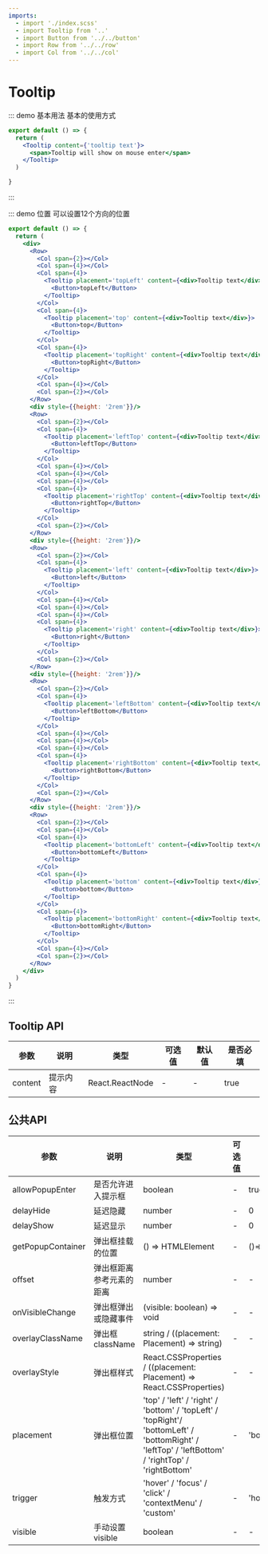 ```yaml
---
imports:
  - import './index.scss'
  - import Tooltip from '..'
  - import Button from '../../button'
  - import Row from '../../row'
  - import Col from '../../col'
---
```

# Tooltip

::: demo 基本用法
基本的使用方式

```jsx
export default () => {
  return (
    <Tooltip content={'tooltip text'}>
      <span>Tooltip will show on mouse enter</span>
    </Tooltip>
  )

}
```

:::

::: demo 位置
可以设置12个方向的位置

```jsx
export default () => {
  return (
    <div>
      <Row>
        <Col span={2}></Col>
        <Col span={4}></Col>
        <Col span={4}>
          <Tooltip placement='topLeft' content={<div>Tooltip text</div>}>
            <Button>topLeft</Button>
          </Tooltip>
        </Col>
        <Col span={4}>
          <Tooltip placement='top' content={<div>Tooltip text</div>}>
            <Button>top</Button>
          </Tooltip>
        </Col>
        <Col span={4}>
          <Tooltip placement='topRight' content={<div>Tooltip text</div>}>
            <Button>topRight</Button>
          </Tooltip>
        </Col>
        <Col span={4}></Col>
        <Col span={2}></Col>
      </Row>
      <div style={{height: '2rem'}}/>
      <Row>
        <Col span={2}></Col>
        <Col span={4}>
          <Tooltip placement='leftTop' content={<div>Tooltip text</div>}>
            <Button>leftTop</Button>
          </Tooltip>
        </Col>
        <Col span={4}></Col>
        <Col span={4}></Col>
        <Col span={4}></Col>
        <Col span={4}>
          <Tooltip placement='rightTop' content={<div>Tooltip text</div>}>
            <Button>rightTop</Button>
          </Tooltip>
        </Col>
        <Col span={2}></Col>
      </Row>
      <div style={{height: '2rem'}}/>
      <Row>
        <Col span={2}></Col>
        <Col span={4}>
          <Tooltip placement='left' content={<div>Tooltip text</div>}>
            <Button>left</Button>
          </Tooltip>
        </Col>
        <Col span={4}></Col>
        <Col span={4}></Col>
        <Col span={4}></Col>
        <Col span={4}>
          <Tooltip placement='right' content={<div>Tooltip text</div>}>
            <Button>right</Button>
          </Tooltip>
        </Col>
        <Col span={2}></Col>
      </Row>
      <div style={{height: '2rem'}}/>
      <Row>
        <Col span={2}></Col>
        <Col span={4}>
          <Tooltip placement='leftBottom' content={<div>Tooltip text</div>}>
            <Button>leftBottom</Button>
          </Tooltip>
        </Col>
        <Col span={4}></Col>
        <Col span={4}></Col>
        <Col span={4}></Col>
        <Col span={4}>
          <Tooltip placement='rightBottom' content={<div>Tooltip text</div>}>
            <Button>rightBottom</Button>
          </Tooltip>
        </Col>
        <Col span={2}></Col>
      </Row>
      <div style={{height: '2rem'}}/>
      <Row>
        <Col span={2}></Col>
        <Col span={4}></Col>
        <Col span={4}>
          <Tooltip placement='bottomLeft' content={<div>Tooltip text</div>}>
            <Button>bottomLeft</Button>
          </Tooltip>
        </Col>
        <Col span={4}>
          <Tooltip placement='bottom' content={<div>Tooltip text</div>}>
            <Button>bottom</Button>
          </Tooltip>
        </Col>
        <Col span={4}>
          <Tooltip placement='bottomRight' content={<div>Tooltip text</div>}>
            <Button>bottomRight</Button>
          </Tooltip>
        </Col>
        <Col span={4}></Col>
        <Col span={2}></Col>
      </Row>
    </div>
  )
}

```

:::

## Tooltip API

| 参数   | 说明                                       | 类型            | 可选值 | 默认值 | 是否必填
| ------ | ------------------------------------------ | --------------- | ------ | ------ | --- |
| content | 提示内容            | React.ReactNode  | -  | -| true|

## 公共API

| 参数   | 说明                                       | 类型            | 可选值 | 默认值 | 是否必填
| ------ | ------------------------------------------ | --------------- | ------ | ------ | --- |
| allowPopupEnter | 是否允许进入提示框            | boolean  | -  | true | false|
| delayHide | 延迟隐藏            | number  | -  | 0 | false|
| delayShow | 延迟显示            | number  | -  | 0 | false|
| getPopupContainer | 弹出框挂载的位置            | () => HTMLElement  | -  | ()=>document.body | false|
| offset | 弹出框距离参考元素的距离            | number  | -  | - | false|
| onVisibleChange | 弹出框弹出或隐藏事件            | (visible: boolean) => void  | -  | - | false|
| overlayClassName | 弹出框className            | string / ((placement: Placement) => string)  | -  | - | false|
| overlayStyle | 弹出框样式           | React.CSSProperties / ((placement: Placement) => React.CSSProperties)  | -  | - | false|
| placement | 弹出框位置           |  'top' / 'left' / 'right' / 'bottom' / 'topLeft' / 'topRight'/ 'bottomLeft' / 'bottomRight' / 'leftTop' / 'leftBottom' / 'rightTop' / 'rightBottom'  | -  | 'bottom' | false|
| trigger | 触发方式           | 'hover' / 'focus' / 'click' / 'contextMenu' / 'custom'  | -  | 'hover' | false|
| visible | 手动设置visible           | boolean  | -  | - | false|
